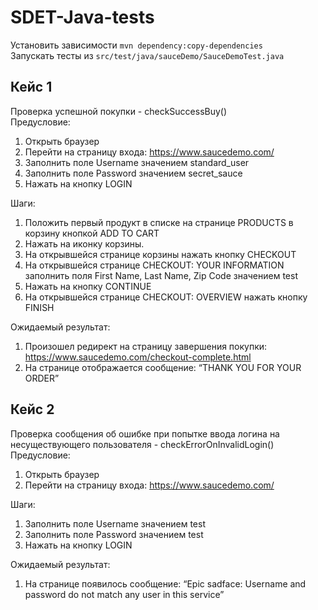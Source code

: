 # SDET-Java-tests
Установить зависимости ```mvn dependency:copy-dependencies```  
Запускать тесты из ```src/test/java/sauceDemo/SauceDemoTest.java```
  

## Кейс 1  
Проверка успешной покупки - checkSuccessBuy()  
Предусловие:  
1. Открыть браузер  
2. Перейти на страницу входа: https://www.saucedemo.com/  
3. Заполнить поле Username значением standard_user  
4. Заполнить поле Password значением secret_sauce  
5. Нажать на кнопку LOGIN  
  
Шаги:
1.  Положить первый продукт в списке на странице PRODUCTS в корзину кнопкой ADD TO CART  
2. Нажать на иконку корзины.  
3. На открывшейся странице корзины нажать кнопку CHECKOUT  
4. На открывшейся странице CHECKOUT: YOUR INFORMATION заполнить поля First Name, Last Name, Zip Code значением test  
5. Нажать на кнопку CONTINUE  
6. На открывшейся странице CHECKOUT: OVERVIEW нажать кнопку FINISH  
  
Ожидаемый результат:  
1. Произошел редирект на страницу завершения покупки: https://www.saucedemo.com/checkout-complete.html  
2. На странице отображается сообщение: “THANK YOU FOR YOUR ORDER”  
  
    
## Кейс 2  
Проверка сообщения об ошибке при попытке ввода логина на несуществующего пользователя - checkErrorOnInvalidLogin()  
Предусловие:  
1. Открыть браузер  
2. Перейти на страницу входа: https://www.saucedemo.com/  
  
Шаги:  
1. Заполнить поле Username значением test  
2. Заполнить поле Password значением test  
3. Нажать на кнопку LOGIN  
  
Ожидаемый результат:
1. На странице появилось сообщение: “Epic sadface: Username and password do not match any user in this service”
